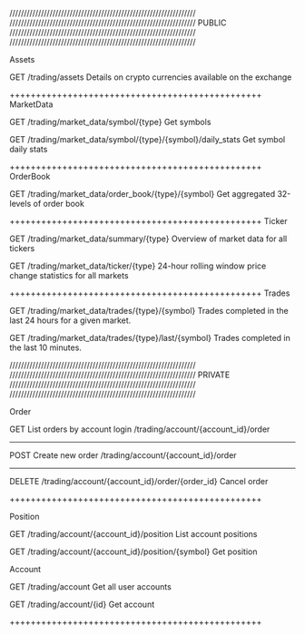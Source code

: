 /////////////////////////////////////////////////////////////////
/////////////////////////////////////////////////////////////////
PUBLIC
/////////////////////////////////////////////////////////////////
/////////////////////////////////////////////////////////////////

Assets

GET
/trading/assets
Details on crypto currencies available on the exchange

++++++++++++++++++++++++++++++++++++++++++++++++
MarketData

GET
/trading/market_data/symbol/{type}
Get symbols

GET
/trading/market_data/symbol/{type}/{symbol}/daily_stats
Get symbol daily stats

++++++++++++++++++++++++++++++++++++++++++++++++
OrderBook

GET
/trading/market_data/order_book/{type}/{symbol}
Get aggregated 32-levels of order book


++++++++++++++++++++++++++++++++++++++++++++++++
Ticker

GET
/trading/market_data/summary/{type}
Overview of market data for all tickers

GET
/trading/market_data/ticker/{type}
24-hour rolling window price change statistics for all markets

++++++++++++++++++++++++++++++++++++++++++++++++
Trades

GET
/trading/market_data/trades/{type}/{symbol}
Trades completed in the last 24 hours for a given market.

GET
/trading/market_data/trades/{type}/last/{symbol}
Trades completed in the last 10 minutes.

/////////////////////////////////////////////////////////////////
/////////////////////////////////////////////////////////////////
PRIVATE
/////////////////////////////////////////////////////////////////
/////////////////////////////////////////////////////////////////

Order

GET
List orders by account login
/trading/account/{account_id}/order

------------------------------------------------
POST
Create new order
/trading/account/{account_id}/order

------------------------------------------------
DELETE
/trading/account/{account_id}/order/{order_id}
Cancel order

++++++++++++++++++++++++++++++++++++++++++++++++




Position

GET
/trading/account/{account_id}/position
List account positions

GET
/trading/account/{account_id}/position/{symbol}
Get position

Account

GET
/trading/account
Get all user accounts

GET
/trading/account/{id}
Get account

++++++++++++++++++++++++++++++++++++++++++++++++
